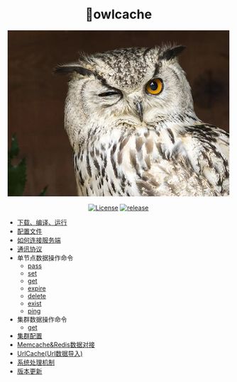<div align="center">

# 🦉owlcache

![Image text](https://github.com/xssed/owlcache/blob/master/doc/assets/owl.jpg?raw=true)

[![License](https://img.shields.io/github/license/xssed/owlcache.svg)](https://github.com/xssed/owlcache/blob/master/LICENSE)
[![release](https://img.shields.io/github/release/xssed/owlcache.svg?style=popout-square)](https://github.com/xssed/owlcache/releases)

</div>  


* [下载、编译、运行](1.download_and_install.md)
* [配置文件](2.config.md)
* [如何连接服务端](3.how_to_connect.md)
* [通讯协议](4.protocol.md)
* 单节点数据操作命令
    * [pass](command/1.pass.md)
    * [set](command/2.set.md)
    * [get](command/3.get.md)
    * [expire](command/4.expire.md)
    * [delete](command/5.delete.md)
    * [exist](command/6.exist.md)
    * [ping](command/7.ping.md)
* 集群数据操作命令
    * [get](command_group/1.get.md)
* [集群配置](7.group_config.md)  
* [Memcache&Redis数据对接](8.memcache_redis.md)   
* [UrlCache(Url数据导入)](9.urlcache.md)   
* [系统处理机制](5.system_processing_mechanism.md)  
* [版本更新](6.version_update.md)  
